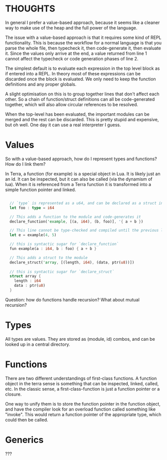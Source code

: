 
# THOUGHTS

In general I prefer a value-based approach, because it seems like a cleaner way to make use
of the heap and the full power of the language.

The issue with a value-based approach is that it requires some kind of REPL functionality. This
is because the workflow for a normal language is that you parse the whole file, then
typecheck it, then code-generate it, then evaluate it. Since the values only arrive at the end,
a value returned from line 1 cannot affect the typecheck or code generation phases of line 2.

The simplest default is to evaluate each expression in the top level block as if entered into a
REPL. In theory most of these expressions can be discarded once the block is evaluated. We only
need to keep the function definitions and any proper globals.

A slight optimisation on this is to group together lines that don't affect each other. So a
chain of function/struct definitions can all be code-generated together, which will also allow
circular references to be resolved.

When the top-level has been evaluated, the important modules can be merged and the rest can be
discarded. This is pretty stupid and expensive, but oh well. One day it can use a real interpreter
I guess.

# Values

So with a value-based approach, how do I represent types and functions? How do I link them?

In Terra, a function (for example) is a special object in Lua. It is likely just an an id.
It can be inspected, but it can also be called (via the dynamism of lua). When it is referenced
from a Terra function it is transformed into a simple function pointer and linked.

```rust

  // `type` is represented as a u64, and can be declared as a struct in the prelude
  let foo : type = i64

  // This adds a function to the module and code-generates it
  declare_function('example, [(a, i64), (b, foo)], '{ a + b })

  // This line cannot be type-checked and compiled until the previous line has fully executed
  let e = example(4, 5)

  // this is syntactic sugar for `declare_function`
  fun example(a : i64, b : foo) { a + b }

  // This adds a struct to the module
  declare_struct('array, [(length, i64), (data, ptr(u8))])
  
  // this is syntactic sugar for `declare_struct`
  struct array {
    length : i64
    data : ptr(u8)
  }

```

Question: how do functions handle recursion? What about mutual recursion?

# Types

All types are values. They are stored as (module, id) combos, and can be looked up in a central directory.

# Functions

There are two different understandings of first-class functions. A function object in the terra sense is
something that can be inspected, linked, called, etc. In the classic sense, a first-class-function is just
a function pointer or a closure.

One way to unify them is to store the function pointer in the function object, and have the compiler 
look for an overload function called something like "invoke". This would return a function pointer of
the appropriate type, which could then be called.

# Generics

???

